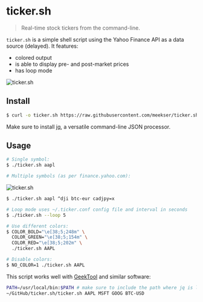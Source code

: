 # ticker.sh

> Real-time stock tickers from the command-line.

`ticker.sh` is a simple shell script using the Yahoo Finance API as a data source (delayed). It features:
- colored output 
- is able to display pre- and post-market prices
- has loop mode

![ticker.sh](https://raw.githubusercontent.com/meekser/ticker.sh/master/screenshot.png)


## Install

```sh
$ curl -o ticker.sh https://raw.githubusercontent.com/meekser/ticker.sh/ver2/ticker.sh
```

Make sure to install [jq](https://stedolan.github.io/jq/), a versatile command-line JSON processor.

## Usage

```sh
# Single symbol:
$ ./ticker.sh aapl

# Multiple symbols (as per finance.yahoo.com):
```
![ticker.sh](https://raw.githubusercontent.com/meekser/ticker.sh/master/ticker.png)
```sh
$ ./ticker.sh aapl ^dji btc-eur cadjpy=x

# Loop mode uses ~/.ticker.conf config file and interval in seconds
$ ./ticker.sh --loop 5

# Use different colors:
$ COLOR_BOLD="\e[38;5;248m" \
  COLOR_GREEN="\e[38;5;154m" \
  COLOR_RED="\e[38;5;202m" \
  ./ticker.sh AAPL

# Disable colors:
$ NO_COLOR=1 ./ticker.sh AAPL

```

This script works well with [GeekTool](https://www.tynsoe.org/v2/geektool/) and similar software:

```sh
PATH=/usr/local/bin:$PATH # make sure to include the path where jq is located
~/GitHub/ticker.sh/ticker.sh AAPL MSFT GOOG BTC-USD
```
